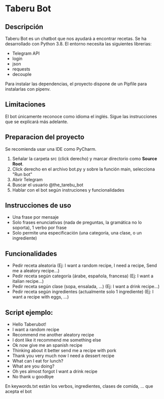 # Taberu Bot

## Descripción
Taberu Bot es un chatbot que nos ayudará a encontrar recetas.
Se ha desarrollado con Python 3.8. El entorno necesita las siguientes librerias:
* Telegram API
* login
*  json
*  requests
*  decouple

Para instalar las dependencias, el proyecto dispone de un Pipfile para instalarlas con pipenv.

## Limitaciones
El bot únicamente reconoce como idioma el inglés. Sigue las instrucciones que se explicará más adelante.

## Preparacion del proyecto
Se recomienda usar una IDE como PyCharm.

1. Señalar la carpeta src (click derecho) y marcar directorio como **Source Root**.
2. Click derecho en el archivo bot.py y sobre la función main, selecciona "Run bot"
3. Abrir Telegram
4. Buscar el usuario @the_tarebu_bot
5. Hablar con el bot según instruciones y funcionalidades

## Instrucciones de uso
* Una frase por mensaje
* Solo frases enunciativas (nada de preguntas, la gramática no lo soporta), 1 verbo por frase
* Solo permite una especificación (una categoría, una clase, o un ingrediente)

## Funcionalidades
* Pedir receta aleatoria (Ej: I want a random recipe, I need a recipe, Send me a aleatory recipe...)
* Pedir receta según categoría (árabe, española, francesa) (Ej: I want a italian recipe...)
* Pedir receta según clase (sopa, ensalada, ...) (Ej: I want a drink recipe...)
* Pedir receta según ingredientes (actualmente solo 1 ingrediente) (Ej: I want a recipe with eggs, ...)

## Script ejemplo:
* Hello Taberubot!
* I want a random recipe
* Recommend me another aleatory recipe
* I dont like it recommend me something else
* Ok now give me an spanish recipe
* Thinking about it better send me a recipe with pork
* Thank you very much now I need a dessert recipe
* What can I eat for lunch?
* What are you doing?
* Oh yes almost forgot I want a drink recipe
* No thank u goodbye

En keywords.txt están los verbos, ingredientes, clases de comida, ... que acepta el bot
